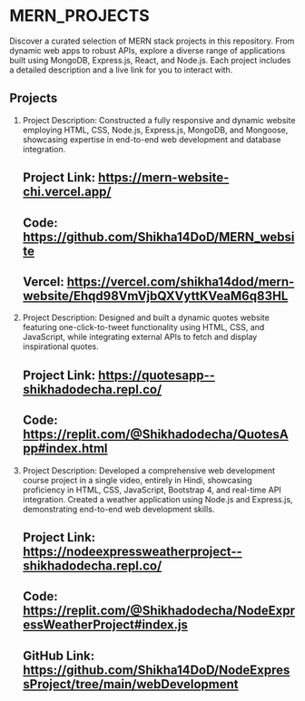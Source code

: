 # MERN_PROJECTS
Discover a curated selection of MERN stack projects in this repository. From dynamic web apps to robust APIs, explore a diverse range of applications built using MongoDB, Express.js, React, and Node.js. Each project includes a detailed description and a live link for you to interact with.


## Projects ##

1.  Project Description: Constructed a fully responsive and dynamic website employing HTML, CSS, Node.js, Express.js, MongoDB, and Mongoose, showcasing expertise in end-to-end web development and database 
    integration.
    ## Project Link:  https://mern-website-chi.vercel.app/
    ## Code: https://github.com/Shikha14DoD/MERN_website
    ## Vercel: https://vercel.com/shikha14dod/mern-website/Ehqd98VmVjbQXVyttKVeaM6q83HL

2.  Project Description: Designed and built a dynamic quotes website featuring one-click-to-tweet functionality using HTML, CSS, and JavaScript, while integrating external APIs to fetch and display inspirational 
    quotes.
    ## Project Link: https://quotesapp--shikhadodecha.repl.co/
    ## Code: https://replit.com/@Shikhadodecha/QuotesApp#index.html

3.  Project Description: Developed a comprehensive web development course project in a single video, entirely in Hindi, showcasing proficiency in HTML, CSS, JavaScript, Bootstrap 4, and real-time API 
    integration. Created a weather application using Node.js and Express.js, demonstrating end-to-end web development skills.
    ## Project Link: https://nodeexpressweatherproject--shikhadodecha.repl.co/
    ## Code: https://replit.com/@Shikhadodecha/NodeExpressWeatherProject#index.js
    ## GitHub Link: https://github.com/Shikha14DoD/NodeExpressProject/tree/main/webDevelopment

    
    
   
   
